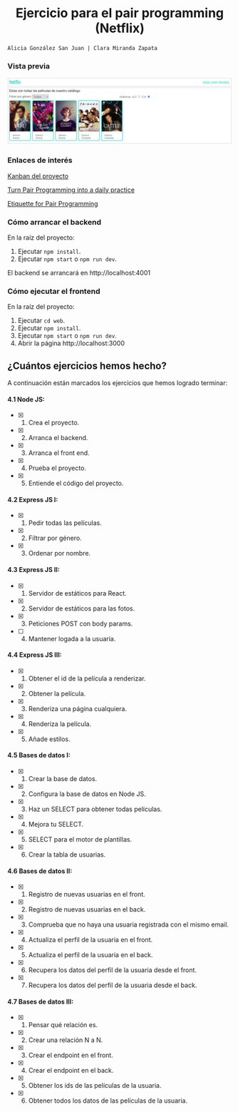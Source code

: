 <h1 align="center">Ejercicio para el pair programming (Netflix)</h1>

```
Alicia González San Juan | Clara Miranda Zapata
```

### **Vista previa**

<p align="center">
<img src="https://github.com/Adalab/promo-p-module-4-pair-19-netflix/blob/main/src/public-movies-images/preview-banner.PNG" />
</p>

### Enlaces de **interés**

<p><a href="https://github.com/Adalab/promo-p-module-4-pair-19-netflix/projects/1">Kanban del proyecto</a></p>
<p><a href="https://www.scrum.org/resources/blog/turn-pair-programming-daily-practice">Turn Pair Programming into a daily practice</a></p>
<p><a href="https://www.cprime.com/resources/blog/etiquette-for-pair-programming/#:~:text=Pair%20programming%2C%20the%20practice%20of,takes%20conscious%20effort%20to%20succeed">Etiquette for Pair Programming</a></p>

### Cómo arrancar el **backend**

En la raíz del proyecto:

1. Ejecutar `npm install`.
1. Ejecutar `npm start` o `npm run dev`.

El backend se arrancará en http://localhost:4001

### Cómo ejecutar el **frontend**

En la raíz del proyecto:

1. Ejecutar `cd web`.
1. Ejecutar `npm install`.
1. Ejecutar `npm start` o `npm run dev`.
1. Abrir la página http://localhost:3000

## ¿Cuántos ejercicios hemos hecho?

A continuación están marcados los ejercicios que hemos logrado terminar:

#### 4.1 Node JS:

- [x] 1. Crea el proyecto.
- [x] 2. Arranca el backend.
- [x] 3. Arranca el front end.
- [x] 4. Prueba el proyecto.
- [x] 5. Entiende el código del proyecto.

#### 4.2 Express JS I:

- [x] 1. Pedir todas las películas.
- [x] 2. Filtrar por género.
- [x] 3. Ordenar por nombre.

#### 4.3 Express JS II:

- [x] 1. Servidor de estáticos para React.
- [x] 2. Servidor de estáticos para las fotos.
- [x] 3. Peticiones POST con body params.
- [ ] 4. Mantener logada a la usuaria.

#### 4.4 Express JS III:

- [x] 1. Obtener el id de la película a renderizar.
- [x] 2. Obtener la película.
- [x] 3. Renderiza una página cualquiera.
- [x] 4. Renderiza la película.
- [x] 5. Añade estilos.

#### 4.5 Bases de datos I:

- [x] 1. Crear la base de datos.
- [x] 2. Configura la base de datos en Node JS.
- [x] 3. Haz un SELECT para obtener todas películas.
- [x] 4. Mejora tu SELECT.
- [x] 5. SELECT para el motor de plantillas.
- [x] 6. Crear la tabla de usuarias.

#### 4.6 Bases de datos II:

- [x] 1. Registro de nuevas usuarias en el front.
- [x] 2. Registro de nuevas usuarias en el back.
- [x] 3. Comprueba que no haya una usuaria registrada con el mismo email.
- [x] 4. Actualiza el perfil de la usuaria en el front.
- [x] 5. Actualiza el perfil de la usuaria en el back.
- [x] 6. Recupera los datos del perfil de la usuaria desde el front.
- [x] 7. Recupera los datos del perfil de la usuaria desde el back.

#### 4.7 Bases de datos III:

- [x] 1. Pensar qué relación es.
- [x] 2. Crear una relación N a N.
- [x] 3. Crear el endpoint en el front.
- [x] 4. Crear el endpoint en el back.
- [x] 5. Obtener los ids de las películas de la usuaria.
- [x] 6. Obtener todos los datos de las películas de la usuaria.
